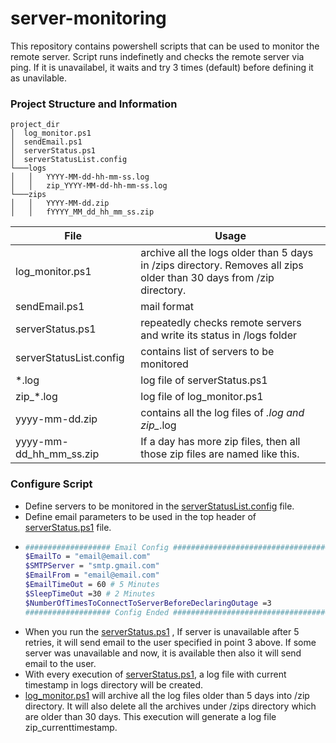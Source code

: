 # server-monitoring

This repository contains powershell scripts that can be used to monitor the remote server. Script runs indefinetly and checks the remote server via ping. If it is unavailabel, it waits and try 3 times (default) before defining it as unavilable.   


### Project Structure and Information


```
project_dir
│  log_monitor.ps1
│  sendEmail.ps1
│  serverStatus.ps1
│  serverStatusList.config
└───logs
│   │   YYYY-MM-dd-hh-mm-ss.log
│   │   zip_YYYY-MM-dd-hh-mm-ss.log
└───zips
│   │   YYYY-MM-dd.zip
│   │   fYYYY_MM_dd_hh_mm_ss.zip
```


| File | Usage |
| ------ | ------ |
| log_monitor.ps1 | archive all the logs older than 5 days in /zips directory.  Removes all zips older than 30 days from /zip directory. |
| sendEmail.ps1  | mail format |
| serverStatus.ps1  | repeatedly checks remote servers and write its status in /logs folder |
| serverStatusList.config | contains list of servers to be monitored |
| *.log  | log file of serverStatus.ps1 |
| zip_*.log  | log file of log_monitor.ps1 |
| yyyy-mm-dd.zip | contains all the log files of *.log and zip_*.log |
| yyyy-mm-dd_hh_mm_ss.zip | If a day has more zip files, then all those zip files are named like this. |
   
      
         
         
### Configure Script

  - Define servers to be monitored in the [serverStatusList.config](https://github.com/jeetmpatel1/server-monitoring/blob/master/serverStatusList.config) file.
  - Define email parameters to be used in the top header of  [serverStatus.ps1](https://github.com/jeetmpatel1/server-monitoring/blob/master/serverStatus.ps1) file. 
  - ```sh
    ################### Email Config ###################################
    $EmailTo = "email@email.com"  
    $SMTPServer = "smtp.gmail.com" 
    $EmailFrom = "email@email.com" 
    $EmailTimeOut = 60 # 5 Minutes
    $SleepTimeOut =30 # 2 Minutes
    $NumberOfTimesToConnectToServerBeforeDeclaringOutage =3
    ################### Config Ended ###################################
    ```
- When you run the [serverStatus.ps1](https://github.com/jeetmpatel1/server-monitoring/blob/master/serverStatus.ps1) , If server is unavailable after 5 retries, it will send email to the user specified in point 3 above. If some server was unavailable and now, it is available then also it will send email to the user. 
- With every execution of [serverStatus.ps1](https://github.com/jeetmpatel1/server-monitoring/blob/master/serverStatus.ps1), a log file with current timestamp in logs directory will be created. 
-  [log_monitor.ps1](https://github.com/jeetmpatel1/server-monitoring/blob/master/log_monitor.ps1) will archive all the log files older than 5 days into /zip directory. It will also delete all the archives under /zips directory which are older than 30 days. This execution will generate a log file zip_currenttimestamp. 

